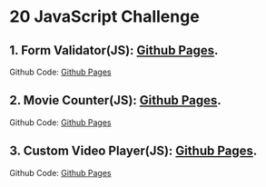 # 20 JavaScript Challenge

## 1. Form Validator(JS): [Github Pages](https://bit.ly/32D5ic0).

Github Code: [Github Pages](https://bit.ly/3pmvEIO)

## 2. Movie Counter(JS): [Github Pages](https://bit.ly/3poi8EH).

Github Code: [Github Pages](https://bit.ly/3eWWZMR)

## 3. Custom Video Player(JS): [Github Pages](https://pkkarn.github.io/pkkarn-20-JS-Challenge-/3/index.html).

Github Code: [Github Pages](https://github.com/pkkarn/pkkarn-20-JS-Challenge-/tree/main/3)
